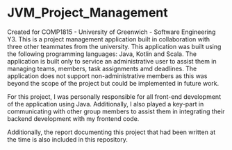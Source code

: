 # JVM_Project_Management

Created for COMP1815 - University of Greenwich - Software Engineering Y3. This is a project management application built in collaboration with three other teammates from the university. 
This application was built using the following programming languages: Java, Kotlin and Scala. 
The application is built only to service an administrative user to assist them in managing teams, members, task assignments amd deadlines.
The application does not support non-administrative members as this was beyond the scope of the project but could be implemented in future work.

For this project, I was personally responsible for all front-end development of the application using Java. Additionally, I also played a key-part in communicating with other group members to assist them in integrating their backend development with my frontend code.

Additionally, the report documenting this project that had been written at the time is also included in this repository. 
